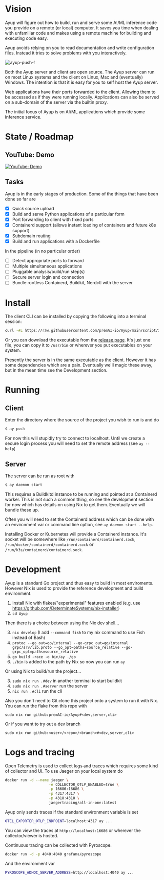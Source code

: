 # Vision

Ayup will figure out how to build, run and serve some AI/ML inference code you provide on a remote
(or local) computer. It saves you time when dealing with unfamiliar code and makes using a remote
machine for building and executing code easy.

Ayup avoids relying on you to read documentation and write configuration files. Instead it tries to
solve problems with you interactively.

![ayup-push-1](https://github.com/user-attachments/assets/9b7c5ff9-e2a3-4a90-a0d8-4262c78dc6d5)

Both the Ayup server and client are open source. The Ayup server can run on most Linux systems and
the client on Linux, Mac and (eventually) Windows. The intention is that it is easy for you to self
host the Ayup server.

Web applications have their ports forwarded to the client. Allowing them to be accessed as if they
were running locally. Applications can also be served on a sub-domain of the server via the builtin
proxy.

The initial focus of Ayup is on AI/ML applications which provide some inference service.

# State / Roadmap

## YouTube: Demo

[![YouTube: Demo](http://i.ytimg.com/vi/umWNG89BXVE/hqdefault.jpg)](https://www.youtube.com/watch?v=umWNG89BXVE)

## Tasks

Ayup is in the early stages of production. Some of the things that have been done so far are

- [x] Quick source upload
- [x] Build and serve Python applications of a particular form
- [x] Port forwarding to client with fixed ports
- [x] Containerd support (allows instant loading of containers and future k8s support)
- [x] Subdomain routing
- [x] Build and run applications with a Dockerfile

In the pipeline (in no particular order)

- [ ] Detect appropriate ports to forward
- [ ] Multiple simultaneous applications
- [ ] Pluggable analysis/build/run step(s)
- [ ] Secure server login and connection
- [ ] Bundle rootless Containerd, Buildkit, Nerdctl with the server

# Install

The client CLI can be installed by copying the following into a terminal session:

```sh
curl -#L https://raw.githubusercontent.com/premAI-io/Ayup/main/script/install.sh | sh
```

Or you can download the executable from the [release page](https://github.com/premAI-io/Ayup/releases/latest).
It's just one file, you can copy it to `/usr/bin` or wherever you put executables on your system.

Presently the server is in the same executable as the client. However it has some dependencies which
are a pain. Eventually we'll magic these away, but in the mean time see the Development section.

# Running

## Client

Enter the directory where the source of the project you wish to run is and do

```sh
$ ay push
```

For now this will stupidly try to connect to localhost. Until we create a secure login process
you will need to set the remote address (see `ay --help`)

## Server

The server can be run as root with

```sh
$ ay daemon start
```

This requires a Buildkitd instance to be running and pointed at a Containerd worker. This is not
such a common thing, so see the development section for now which has details on using Nix to get
them. Eventually we will bundle these up.

Often you will need to set the Containerd address which can be done with an environment var or
command line option, see `ay daemon start --help`.

Installing Docker or Kubernetes will provide a Containerd instance. It's socket will be somewhere
like `/run/containerd/containerd.sock`, `/run/docker/containerd/containerd.sock` or
`/run/k3s/containerd/containerd.sock`.

# Development

Ayup is a standard Go project and thus easy to build in most enviroments. However Nix
is used to provide the reference development and build environment.

1. Install Nix with flakes/"experimental" features enabled (e.g. use https://github.com/DeterminateSystems/nix-installer)
2. `cd Ayup`

Then there is a choice between using the Nix dev shell...

3. `nix develop` (I add `--command fish` to my nix command to use Fish instead of Bash)
4. `protoc --go_out=go/internal --go-grpc_out=go/internal grpc/srv/lib.proto --go_opt=paths=source_relative --go-grpc_opt=paths=source_relative`
5. `go build -race -o bin/ay ./go`
6. `./bin` is added to the path by Nix so now you can run `ay`

Or using Nix to build/run the project...

3. `sudo nix run .#dev` in another terminal to start buildkit
4. `sudo nix run .#server` run the server
5. `nix run .#cli` run the cli

Also you don't need to Git clone this project onto a system to run it with Nix. You can run the
flake from this repo with

`sudo nix run github:premAI-io/Ayup#<dev,server,cli>`

Or if you want to try out a dev branch

`sudo nix run github:<user>/<repo>/<branch>#<dev,server,cli>`

# Logs and tracing

Open Telemetry is used to collect ~~logs and~~ traces which requires some kind of collector and UI.
To use Jaeger on your local system do

```sh
docker run -d --name jaeger \
                    -e COLLECTOR_OTLP_ENABLED=true \
                    -p 16686:16686 \
                    -p 4317:4317 \
                    -p 4318:4318 \
                    jaegertracing/all-in-one:latest
```

Ayup only sends traces if the standard environment variable is set

```sh
OTEL_EXPORTER_OTLP_ENDPOINT=localhost:4317 ay ...
```

You can view the traces at `http://localhost:16686` or wherever the collector/viewer is hosted.

Continuous tracing can be collected with Pyroscope.

```sh
docker run -d -p 4040:4040 grafana/pyroscope
```

And the environment var

```sh
PYROSCOPE_ADHOC_SERVER_ADDRESS=http://localhost:4040 ay ...
```
